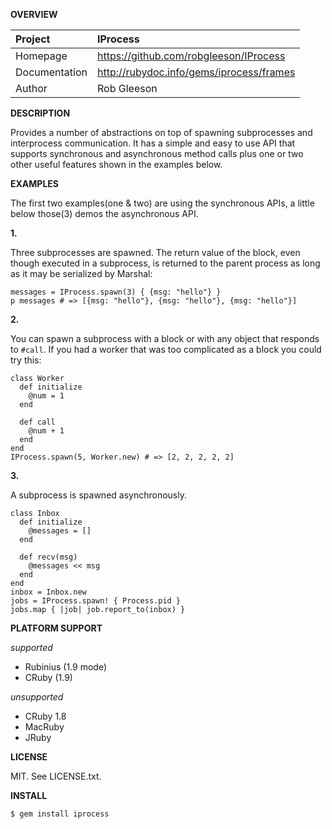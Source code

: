 __OVERVIEW__


| Project         | IProcess    
|:----------------|:--------------------------------------------------
| Homepage        | https://github.com/robgleeson/IProcess
| Documentation   | http://rubydoc.info/gems/iprocess/frames 
| Author          | Rob Gleeson             


__DESCRIPTION__

  Provides a number of  abstractions on top of spawning subprocesses and interprocess 
  communication. It has a simple and easy to use API that supports synchronous and 
  asynchronous method calls plus one or two other useful features shown in the 
  examples below.

__EXAMPLES__

The first two examples(one & two) are using the synchronous APIs, a little below
those(3) demos the asynchronous API.

__1.__

Three subprocesses are spawned. The return value of the block, even though executed 
in a subprocess, is returned to the parent process as long as it may be serialized 
by Marshal:
  
    messages = IProcess.spawn(3) { {msg: "hello"} }
    p messages # => [{msg: "hello"}, {msg: "hello"}, {msg: "hello"}]

__2.__

You can spawn a subprocess with a block or with any object that responds to 
`#call`. If you had a worker that was too complicated as a block you could 
try this:

    class Worker
      def initialize
        @num = 1
      end

      def call
        @num + 1
      end
    end
    IProcess.spawn(5, Worker.new) # => [2, 2, 2, 2, 2]

__3.__

A subprocess is spawned asynchronously. 

    class Inbox
      def initialize
        @messages = []
      end

      def recv(msg)
        @messages << msg
      end
    end
    inbox = Inbox.new
    jobs = IProcess.spawn! { Process.pid }
    jobs.map { |job| job.report_to(inbox) }


__PLATFORM SUPPORT__

_supported_

  * Rubinius (1.9 mode) 
  * CRuby (1.9)

_unsupported_
  
  * CRuby 1.8
  * MacRuby
  * JRuby

__LICENSE__

MIT. See LICENSE.txt.

__INSTALL__

    $ gem install iprocess

